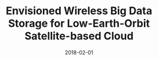 ---
title: "Envisioned Wireless Big Data Storage for Low-Earth-Orbit Satellite-based Cloud"
authors:
- Huawei Huang
- Song Guo
- Kun Wang

date: "2018-02-01"
doi: ""

# Publication type.
# 1 = Conference paper; 2 = Journal article;
# 3 = Preprint Paper; 4 = Report; 5 = Book; 6 = Book section;
# 7 = Thesis; 8 = Patent
publication_types: ["2"]

# Publication name and optional abbreviated publication name.
publication: "*IEEE Wireless Communications*"
publication_short: "MWC"

url_pdf: https://ieeexplore.ieee.org/abstract/document/8304387
# url_code: ''
# url_dataset: ''
# url_poster: ''
# url_project: ''
# url_slides: ''
# url_video: ''

---